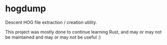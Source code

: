 hogdump
=======

Descent HOG file extraction / creation utility.

This project was mostly done to continue learning Rust, and may or may not be
maintained and may or may not be useful :)

